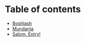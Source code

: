# Table of contents

* [Boshlash](README.md)
* [Mundarija](mundarija.md)
* [Salom, Entry!](salom-entry.md)

